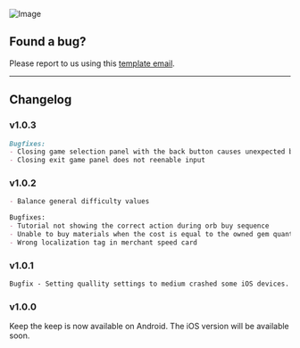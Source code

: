 ![Image](https://drive.google.com/uc?export=view&id=1k1XfyCoH4iK6ESZfqun0SH4UWojbD9UK)

## Found a bug?

 Please report to us using this [template email](mailto:keepthekeepgame@gmail.com?Subject=BugReport&Body=To%20help%20us%20understand%20the%20issue%20please%20provide%20us%20the%20following%20information:%0D%0A%0D%0A-%20Game%20version:%20(can%20be%20found%20in%20the%20'Info'%20button%20in%20the%20welcome%20screen)%0D%0A-%20Operating%20System%20version:%20(iOS%20or%20android)%0D%0A-%20Steps%20to%20reproduce%20the%20issue:%0D%0A-%20Attach%20a%20screenshot%20if%20possible).

___

## Changelog

### v1.0.3

```markdown
Bugfixes:
- Closing game selection panel with the back button causes unexpected behaviour
- Closing exit game panel does not reenable input
```

### v1.0.2

```markdown
- Balance general difficulty values

Bugfixes:
- Tutorial not showing the correct action during orb buy sequence
- Unable to buy materials when the cost is equal to the owned gem quantity
- Wrong localization tag in merchant speed card

```

### v1.0.1

```markdown
Bugfix - Setting quallity settings to medium crashed some iOS devices.
```

### v1.0.0

Keep the keep is now available on Android.
The iOS version will be available soon.
